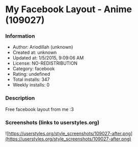 # My Facebook Layout - Anime (109027)

### Information
- Author: Ariodillah (unknown)
- Created at: unknown
- Updated at: 1/5/2015, 9:09:06 AM
- License: NO-REDISTRIBUTION
- Category: facebook
- Rating: undefined
- Total installs: 347
- Weekly installs: 0


### Description
Free facebook layout from me :3


### Screenshots (links to userstyles.org)
![https://userstyles.org/style_screenshots/109027-after.png](https://userstyles.org/style_screenshots/109027-after.png)


